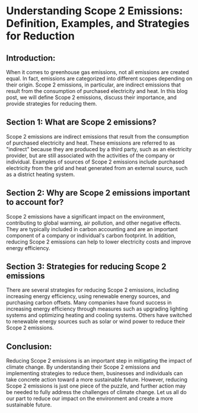 # Understanding Scope 2 Emissions: Definition, Examples, and Strategies for Reduction

## Introduction:

When it comes to greenhouse gas emissions, not all emissions are created equal. In fact, emissions are categorized into different scopes depending on their origin. Scope 2 emissions, in particular, are indirect emissions that result from the consumption of purchased electricity and heat. In this blog post, we will define Scope 2 emissions, discuss their importance, and provide strategies for reducing them.

## Section 1: What are Scope 2 emissions?

Scope 2 emissions are indirect emissions that result from the consumption of purchased electricity and heat. These emissions are referred to as "indirect" because they are produced by a third party, such as an electricity provider, but are still associated with the activities of the company or individual. Examples of sources of Scope 2 emissions include purchased electricity from the grid and heat generated from an external source, such as a district heating system.

## Section 2: Why are Scope 2 emissions important to account for?

Scope 2 emissions have a significant impact on the environment, contributing to global warming, air pollution, and other negative effects. They are typically included in carbon accounting and are an important component of a company or individual's carbon footprint. In addition, reducing Scope 2 emissions can help to lower electricity costs and improve energy efficiency.

## Section 3: Strategies for reducing Scope 2 emissions

There are several strategies for reducing Scope 2 emissions, including increasing energy efficiency, using renewable energy sources, and purchasing carbon offsets. Many companies have found success in increasing energy efficiency through measures such as upgrading lighting systems and optimizing heating and cooling systems. Others have switched to renewable energy sources such as solar or wind power to reduce their Scope 2 emissions.

## Conclusion:

Reducing Scope 2 emissions is an important step in mitigating the impact of climate change. By understanding their Scope 2 emissions and implementing strategies to reduce them, businesses and individuals can take concrete action toward a more sustainable future. However, reducing Scope 2 emissions is just one piece of the puzzle, and further action may be needed to fully address the challenges of climate change. Let us all do our part to reduce our impact on the environment and create a more sustainable future.
